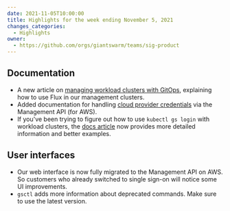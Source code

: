 ```yaml
---
date: 2021-11-05T10:00:00
title: Highlights for the week ending November 5, 2021
changes_categories:
  - Highlights
owner:
  - https://github.com/orgs/giantswarm/teams/sig-product
---
```


## Documentation

- A new article on [managing workload clusters with GitOps](https://docs.giantswarm.io/advanced/gitops/), explaining how to use Flux in our management clusters.
- Added documentation for handling [cloud provider credentials](https://docs.giantswarm.io/use-the-api/management-api/credentials/) via the Management API (for AWS).
- If you've been trying to figure out how to use `kubectl gs login` with workload clusters, the [docs article](https://docs.giantswarm.io/vintage/use-the-api/kubectl-gs/login/) now provides more detailed information and better examples.

## User interfaces

- Our web interface is now fully migrated to the Management API on AWS. So customers who already switched to single sign-on will notice some UI improvements.
- `gsctl` adds more information about deprecated commands. Make sure to use the latest version.
